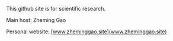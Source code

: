 This github site is for scientific research. 

Main host: Zheming Gao

Personal website: [www.zheminggao.site](www.zheminggao.site)





<!---
tonygaobasketball/tonygaobasketball is a ✨ special ✨ repository because its `README.md` (this file) appears on your GitHub profile.
You can click the Preview link to take a look at your changes.
--->
